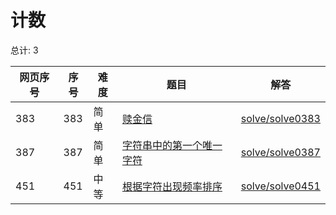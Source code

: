 # 计数

<!--- table -->


总计: 3

| 网页序号 | 序号 | 难度 | 题目                    | 解答                      |
| ---- | ---- | ---- | ------------------ | ---------------- |
| 383 | 383 | 简单 | [赎金信](https://leetcode.cn/problems/ransom-note/) | [solve/solve0383](../solve/solve0383)|
| 387 | 387 | 简单 | [字符串中的第一个唯一字符](https://leetcode.cn/problems/first-unique-character-in-a-string/) | [solve/solve0387](../solve/solve0387)|
| 451 | 451 | 中等 | [根据字符出现频率排序](https://leetcode.cn/problems/sort-characters-by-frequency/) | [solve/solve0451](../solve/solve0451)|
